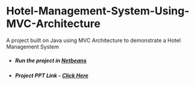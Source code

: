 # Hotel-Management-System-Using-MVC-Architecture
A project built on Java using MVC Architecture to demonstrate a Hotel Management System

- ##### Run the project in **[Netbeans](https://netbeans.apache.org/download/index.html)**
- ##### Project PPT Link - **[Click Here](https://docs.google.com/presentation/d/1c0Lxkr9IAMWfqGrI9MJcCxfoYqPe7WTq/edit?usp=sharing&ouid=110384431479779122410&rtpof=true&sd=true)**

